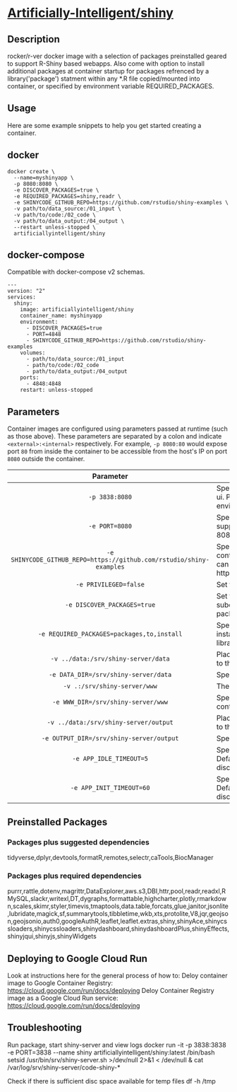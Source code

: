 # [Artificially-Intelligent/shiny](https://github.com/Artificially-Intelligent/shiny)

## Description
rocker/r-ver docker image with a selection of packages preinstalled geared to support R-Shiny based webapps. Also come with option to install additional packages at container startup for packages refrenced by a library('package') statment within any *.R file copied/mounted into container, or specified by environment variable REQUIRED_PACKAGES.  

## Usage

Here are some example snippets to help you get started creating a container.

## docker

```
docker create \
  --name=myshinyapp \
  -p 8080:8080 \
  -e DISCOVER_PACKAGES=true \
  -e REQUIRED_PACKAGES=shiny,readr \
  -e SHINYCODE_GITHUB_REPO=https://github.com/rstudio/shiny-examples \
  -v path/to/data_source:/01_input \
  -v path/to/code:/02_code \
  -v path/to/data_output:/04_output \
  --restart unless-stopped \
  artificiallyintelligent/shiny
```

## docker-compose

Compatible with docker-compose v2 schemas.

```
---
version: "2"
services:
  shiny:
    image: artificiallyintelligent/shiny
    container_name: myshinyapp
    environment:
      - DISCOVER_PACKAGES=true
      - PORT=4848
      - SHINYCODE_GITHUB_REPO=https://github.com/rstudio/shiny-examples
    volumes:
      - path/to/data_source:/01_input
      - path/to/code:/02_code
      - path/to/data_output:/04_output
    ports:
      - 4848:4848
    restart: unless-stopped
```

## Parameters

Container images are configured using parameters passed at runtime (such as those above). These parameters are separated by a colon and indicate `<external>:<internal>` respectively. For example, `-p 8080:80` would expose port `80` from inside the container to be accessible from the host's IP on port `8080` outside the container.

| Parameter | Function |
| :----: | --- |
| `-p 3838:8080` | Specify a port mapping from container to host for shiny server web ui. Port value after the : should match that defined by PORT environment variable or the default value 8080 |
| `-e PORT=8080` | Specify a port for shiny to use inside the container. Included to support deployment to google cloud run. If not set default value is 8080 |
| `-e SHINYCODE_GITHUB_REPO=https://github.com/rstudio/shiny-examples` | Specifiy a url for a github repo to copy to code directory at container runtime. Note only supports https, not ssh. Private repo can be added by including an access token in the url eg. https://myaccesstoken@github.com/mygithubuser/mygithubrepo.git | 
| `-e PRIVILEGED=false` | Set true to run shiny-server as root user  |
| `-e DISCOVER_PACKAGES=true` | Set true to have  *.R files in /code & /02_code directories + subdirectories scanned for library(package) entries. Missing R packages will be installed as part of container startup. |
| `-e REQUIRED_PACKAGES=packages,to,install` | Specify a csv list of R package names to look for ensure are installed irrespective of if package discovery is on and/or finds a library() refrence for them. |
| `-v ../data:/srv/shiny-server/data` | Placeholder folder for source data mapping. R-Shiny apps can map to this location using ../data |
| `-e DATA_DIR=/srv/shiny-server/data` | Specify a custom location for data directory inside container. | 
| `-v .:/srv/shiny-server/www` | The web root for shiny. R shiny code resides here. |
| `-e WWW_DIR=/srv/shiny-server/www` | Specify a custom location for shiny www root directory inside container. | 
| `-v ../data:/srv/shiny-server/output` | Placeholder folder for output data storage. R-Shiny apps can map to this location using ../output |
| `-e OUTPUT_DIR=/srv/shiny-server/output` | Specify a custom location for data output directory inside container. | 
| `-e APP_IDLE_TIMEOUT=5` | Specify a app_idle_timeout to use when starting shiny server. Default value is 5, boosting to 1800 helps prevent session disconnects |
| `-e APP_INIT_TIMEOUT=60` | Specify a app_init_timeout to use when starting shiny server. Default value is 60, boosting to 1800 helps prevent session disconnects | 

## Preinstalled Packages
### Packages plus suggested dependencies
tidyverse,dplyr,devtools,formatR,remotes,selectr,caTools,BiocManager

### Packages plus required dependencies
purrr,rattle,dotenv,magrittr,DataExplorer,aws.s3,DBI,httr,pool,readr,readxl,RMySQL,slackr,writexl,DT,dygraphs,formattable,highcharter,plotly,rmarkdown,scales,skimr,styler,timevis,tmaptools,data.table,forcats,glue,janitor,jsonlite,lubridate,magick,sf,summarytools,tibbletime,wkb,xts,protolite,V8,jqr,geojson,geojsonio,auth0,googleAuthR,leaflet,leaflet.extras,shiny,shinyAce,shinycssloaders,shinycssloaders,shinydashboard,shinydashboardPlus,shinyEffects,shinyjqui,shinyjs,shinyWidgets

## Deploying to Google Cloud Run
Look at instructions here for the general process of how to:
  Deloy container image to Google Container Registry: https://cloud.google.com/run/docs/deploying
  Deloy Container Registry image as a Google Cloud Run service: https://cloud.google.com/run/docs/deploying

## Troubleshooting

Run package, start shiny-server and view logs
  docker run -it -p 3838:3838 -e PORT=3838 --name shiny artificiallyintelligent/shiny:latest /bin/bash
  setsid /usr/bin/srv/shiny-server.sh >/dev/null 2>&1 < /dev/null &
  cat /var/log/srv/shiny-server/code-shiny-*

Check if there is sufficient disc space available for temp files
  df -h /tmp
